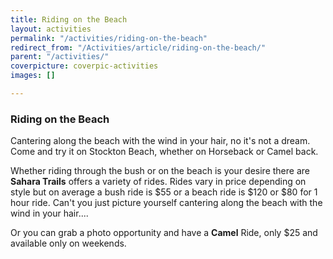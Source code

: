```yaml
---
title: Riding on the Beach
layout: activities
permalink: "/activities/riding-on-the-beach"
redirect_from: "/Activities/article/riding-on-the-beach/"
parent: "/activities/"
coverpicture: coverpic-activities
images: []

---
```

### Riding on the Beach

Cantering along the beach with the wind in your hair, no it's not a dream. Come and try it on Stockton Beach, whether on Horseback or Camel back.

Whether riding through the bush or on the beach is your desire there are **Sahara Trails** offers a variety of rides. Rides vary in price depending on style but on average a bush ride is $55 or a beach ride is $120 or $80 for 1 hour ride.  Can't you just picture yourself cantering along the beach with the wind in your hair....

Or you can grab a photo opportunity and have a **Camel** Ride, only $25 and available only on weekends.